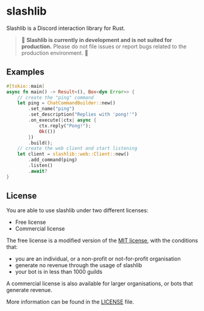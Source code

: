 # slashlib

Slashlib is a Discord interaction library for Rust.

> 🚧 **Slashlib is currently in development and is not suited for production.** Please do not file issues or report bugs related to the production environment. 🚧

## Examples

```rs
#[tokio::main]
async fn main() -> Result<(), Box<dyn Error>> {
	// create the "ping" command
	let ping = ChatCommandBuilder::new()
		.set_name("ping")
		.set_description("Replies with 'pong!'")
		.on_execute(|ctx| async {
			ctx.reply("Pong!");
			Ok(())
		})
		.build();
	// create the web client and start listening
	let client = slashlib::web::Client::new()
		.add_command(ping)
		.listen()
		.await?
}
```

## License

You are able to use slashlib under two different licenses:

-   Free license
-   Commercial license

The free license is a modified version of the [MIT license](https://opensource.org/licenses/MIT), with the conditions that:

-   you are an individual, or a non-profit or not-for-profit organisation
-   generate no revenue through the usage of slashlib
-   your bot is in less than 1000 guilds

A commercial license is also available for larger organisations, or bots that generate revenue.

More information can be found in the [LICENSE](LICENSE.md) file.
